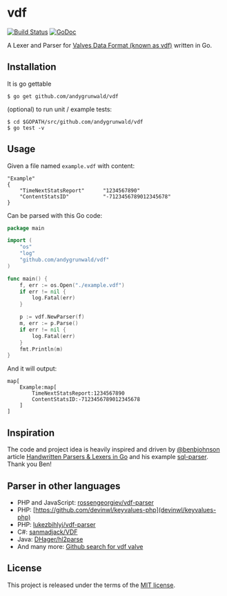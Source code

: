 # vdf

[![Build Status](https://travis-ci.org/andygrunwald/vdf.svg?branch=master)](https://travis-ci.org/andygrunwald/vdf)
[![GoDoc](https://godoc.org/github.com/andygrunwald/vdf?status.svg)](https://godoc.org/github.com/andygrunwald/vdf)

A Lexer and Parser for [Valves Data Format (known as vdf)](https://developer.valvesoftware.com/wiki/KeyValues) written in Go.

## Installation

It is go gettable

```
$ go get github.com/andygrunwald/vdf
```
    
(optional) to run unit / example tests:

```
$ cd $GOPATH/src/github.com/andygrunwald/vdf
$ go test -v
```

## Usage

Given a file named `example.vdf` with content:

```
"Example"
{
	"TimeNextStatsReport"      "1234567890"
	"ContentStatsID"           "-7123456789012345678"
}
```

Can be parsed with this Go code:

```go
package main

import (
	"os"
	"log"
	"github.com/andygrunwald/vdf"
)

func main() {
	f, err := os.Open("./example.vdf")
	if err != nil {
		log.Fatal(err)
	}

	p := vdf.NewParser(f)
	m, err := p.Parse()
	if err != nil {
		log.Fatal(err)
	}
	fmt.Println(m)
}
```

And it will output:

```
map[
	Example:map[
		TimeNextStatsReport:1234567890
		ContentStatsID:-7123456789012345678
	]
]
```
## Inspiration

The code and project idea is heavily inspired and driven by [@benbjohnson](https://github.com/benbjohnson) article [Handwritten Parsers & Lexers in Go](https://blog.gopheracademy.com/advent-2014/parsers-lexers/) and his example [sql-parser](https://github.com/benbjohnson/sql-parser). Thank you Ben!

## Parser in other languages

* PHP and JavaScript: [rossengeorgiev/vdf-parser](https://github.com/rossengeorgiev/vdf-parser)
* PHP: [https://github.com/devinwl/keyvalues-php](devinwl/keyvalues-php)
* PHP: [lukezbihlyj/vdf-parser](https://github.com/lukezbihlyj/vdf-parser)
* C#: [sanmadjack/VDF](https://github.com/sanmadjack/VDF)
* Java: [DHager/hl2parse](https://github.com/DHager/hl2parse)
* And many more: [Github search for vdf valve](https://github.com/search?p=1&q=vdf+valve&ref=searchresults&type=Repositories&utf8=%E2%9C%93)
		
## License

This project is released under the terms of the [MIT license](http://en.wikipedia.org/wiki/MIT_License).